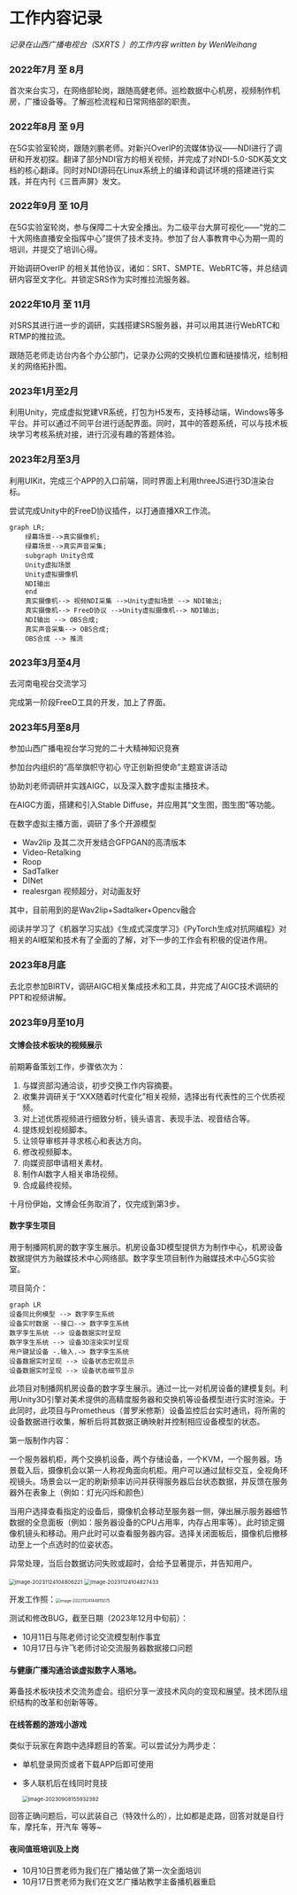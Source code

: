 # 工作内容记录

*记录在山西广播电视台（SXRTS ）的工作内容  written by WenWeihang*

### 2022年7月 至 8月

首次来台实习，在网络部轮岗，跟随高健老师。巡检数据中心机房，视频制作机房，广播设备等。了解巡检流程和日常网络部的职责。

### 2022年8月 至 9月

在5G实验室轮岗，跟随刘鹏老师。对新兴OverIP的流媒体协议——NDI进行了调研和开发初探。翻译了部分NDI官方的相关视频，并完成了对NDI-5.0-SDK英文文档的核心翻译。同时对NDI源码在Linux系统上的编译和调试环境的搭建进行实践，并在内刊《三晋声屏》发文。

### 2022年9月 至 10月

在5G实验室轮岗，参与保障二十大安全播出。为二级平台大屏可视化——“党的二十大网络直播安全指挥中心”提供了技术支持。参加了台人事教育中心为期一周的培训，并提交了培训心得。

开始调研OverIP 的相关其他协议，诸如：SRT、SMPTE、WebRTC等，并总结调研内容至文字化。并锁定SRS作为实时推拉流服务器。

### 2022年10月 至 11月

对SRS其进行进一步的调研，实践搭建SRS服务器，并可以用其进行WebRTC和RTMP的推拉流。

跟随范老师走访台内各个办公部门，记录办公网的交换机位置和链接情况，绘制相关的网络拓扑图。

### 2023年1月至2月

利用Unity，完成虚拟党建VR系统，打包为H5发布，支持移动端，Windows等多平台。并可以通过不同平台进行适配界面。同时，其中的答题系统，可以与技术板块学习考核系统对接，进行沉浸有趣的答题体验。

### 2023年2月至3月

利用UIKit，完成三个APP的入口前端，同时界面上利用threeJS进行3D渲染台标。

尝试完成Unity中的FreeD协议插件，以打通直播XR工作流。

```mermaid
graph LR;
    绿幕场景-->真实摄像机;
    绿幕场景-->真实声音采集;
    subgraph Unity合成
    Unity虚拟场景
    Unity虚拟摄像机
    NDI输出
    end
    真实摄像机--> 视频NDI采集 -->Unity虚拟场景 --> NDI输出;
    真实摄像机--> FreeD协议 -->Unity虚拟摄像机--> NDI输出;
    NDI输出 --> OBS合成;
    真实声音采集--> OBS合成;
    OBS合成 --> 推流
```

### 2023年3月至4月

去河南电视台交流学习

完成第一阶段FreeD工具的开发，加上了界面。

### 2023年5月至8月

参加山西广播电视台学习党的二十大精神知识竞赛

参加台内组织的“高举旗帜守初心 守正创新担使命”主题宣讲活动

协助刘老师调研并实践AIGC，以及深入数字虚拟主播技术。

在AIGC方面，搭建和引入Stable Diffuse，并应用其“文生图，图生图”等功能。

在数字虚拟主播方面，调研了多个开源模型 

- Wav2lip 及其二次开发结合GFPGAN的高清版本
- Video-Retalking
- Roop
- SadTalker
- DINet
- realesrgan 视频超分，对动画友好

其中，目前用到的是Wav2lip+Sadtalker+Opencv融合

阅读并学习了《机器学习实战》《生成式深度学习》《PyTorch生成对抗网编程》对相关的AI框架和技术有了全面的了解，对下一步的工作会有积极的促进作用。

### 2023年8月底

去北京参加BIRTV，调研AIGC相关集成技术和工具，并完成了AIGC技术调研的PPT和视频讲解。

### 2023年9月至10月

#### 文博会技术板块的视频展示

前期筹备策划工作，步骤依次为：

1. 与媒资部沟通洽谈，初步交换工作内容摘要。
2. 收集并调研关于“XXX随着时代变化”相关视频，选择出有代表性的三个优质视频。
3. 对上述优质视频进行细致分析，镜头语言、表现手法、视音结合等。
4. 提炼规划视频脚本。
5. 让领导审核并寻求核心和表达方向。
6. 修改视频脚本。
7. 向媒资部申请相关素材。
8. 制作AI数字人相关串场视频。
9. 合成最终视频。

十月份伊始，文博会任务取消了，仅完成到第3步。

#### 数字孪生项目

用于制播网机房的数字孪生展示。机房设备3D模型提供方为制作中心，机房设备数据提供方为融媒技术中心网络部。数字孪生项目制作为融媒技术中心5G实验室。

项目简介：

```mermaid
graph LR
设备同比例模型 --> 数字孪生系统
设备实时数据 --接口--> 数字孪生系统
数字孪生系统 --> 设备数据实时呈现
数字孪生系统 --> 设备3D渲染实时呈现
用户键鼠设备 -.输入.-> 数字孪生系统
设备数据实时呈现 --> 设备状态宏观显示
设备数据实时呈现 --> 设备状态细节显示
```

此项目对制播网机房设备的数字孪生展示。通过一比一对机房设备的建模复刻。利用Unity3D引擎对美术提供的高精度服务器和交换机等设备模型进行实时渲染。于此同时，此项目与Prometheus（普罗米修斯）设备监控后台实时通讯，将所需的设备数据进行收集，解析后将其数据正确映射并控制相应设备模型的状态。

第一版制作内容：

一个服务器机柜，两个交换机设备，两个存储设备，一个KVM，一个服务器。场景载入后，摄像机会以第一人称视角面向机柜。用户可以通过鼠标交互，全视角环视镜头。场景会以一定的刷新频率访问并获得服务器后台状态数据，并反馈在服务器外在表象上（例如：灯光闪烁和颜色）

当用户选择查看指定的设备后，摄像机会移动至服务器一侧，弹出展示服务器细节数据的全息面板（例如：服务器设备的CPU占用率，内存占用率等）。此时锁定摄像机镜头和移动。用户此时可以查看服务器内容。选择关闭面板后，摄像机后撤移动至上一个点选时的位姿状态。

异常处理，当后台数据访问失败或超时，会给予显著提示，并告知用户。

<img src="K:\bunkergames\work_doc\img\work_log\image-20231124104806221.png" alt="image-20231124104806221" style="zoom:67%;" />

<img src="K:\bunkergames\work_doc\img\work_log\image-20231124104827433.png" alt="image-20231124104827433" style="zoom:67%;" />

开发工作照：<img src="K:\bunkergames\work_doc\img\work_log\image-20231124144815075.png" alt="image-20231124144815075" style="zoom: 50%;" />



测试和修改BUG，截至日期（2023年12月中旬前）：

- 10月11日与陈老师讨论交流模型制作事宜
- 10月17日与许飞老师讨论交流服务器数据接口问题

#### 与健康广播沟通洽谈虚拟数字人落地。

筹备技术板块技术交流务虚会。组织分享一波技术风向的变现和展望。技术团队组织结构的改革和创新等等。

#### 在线答题的游戏小游戏

类似于玩家在奔跑中选择题目的答案。可以尝试分为两步走：

- 单机登录网页或者下载APP后即可使用

- 多人联机后在线同时竞技

  <img src="K:\bunkergames\work_doc\img\work_log\image-20230908155932382.png" alt="image-20230908155932382" style="zoom:67%;" />



回答正确问题后，可以武装自己（特效什么的），比如都是走路，回答对就是自行车，摩托车，开汽车 等等~

#### 夜间值班培训及上岗

- 10月10日贾老师为我们在广播站做了第一次全面培训
- 10月17日贾老师为我们在文艺广播站教学主备播机器重启